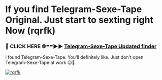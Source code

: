 # If you find Telegram-Sexe-Tape Original. Just start to sexting right Now (rqrfk)

<h3>🔴 CLICK HERE 🌐==►► <a href="https://tinyurl.com/mtbk5fxa" rel="nofollow">Telegram-Sexe-Tape Updated finder</a></h3>

I found Telegram-Sexe-Tape. You'll definitely like. Just don't open Telegram-Sexe-Tape at work 😉💬

[![rqrfk](https://i.imgur.com/Q8WKrnY.jpeg)](https://tinyurl.com/mtbk5fxa)
